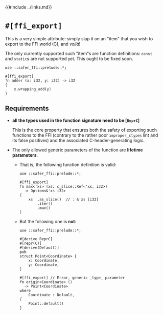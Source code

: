 {{#include ../links.md}}

# `#[ffi_export]`

This is a very simple attribute: simply slap it on an "item" that you wish to
export to the FFI world (C), and _voilà_!

<div class="warning">

The only currently supported such "item"s are function definitions: `const` and
`static`s are not supported yet. This ought to be fixed soon.

</div>

```rust,noplaypen
use ::safer_ffi::prelude::*;

#[ffi_export]
fn adder (x: i32, y: i32) -> i32
{
    x.wrapping_add(y)
}
```

## Requirements

  - **all the types used in the function signature need to be [`ReprC`]**

    This is the core property that ensures both the safety of exporting such
    functions to the FFI (contrary to the rather poor `improper_ctypes` lint
    and its false positives) and the associated C-header-generating logic.

  - The only allowed generic parameters of the function are **lifetime
    parameters**.

      - That is, the following function definition is valid:

        ```rust,noplaypen
        use ::safer_ffi::prelude::*;

        #[ffi_export]
        fn max<'xs> (xs: c_slice::Ref<'xs, i32>)
          -> Option<&'xs i32>
        {
            xs  .as_slice()  // : &'xs [i32]
                .iter()
                .max()
        }
        ```

      - But the following one is **not**:

        ```rust,noplaypen,compile_fail
        use ::safer_ffi::prelude::*;

        #[derive_ReprC]
        #[repr(C)]
        #[derive(Default)]
        pub
        struct Point<Coordinate> {
            x: Coordinate,
            y: Coordinate,
        }

        #[ffi_export] // Error, generic _type_ parameter
        fn origin<Coordinate> ()
          -> Point<Coordinate>
        where
            Coordinate : Default,
        {
            Point::default()
        }
        ```
